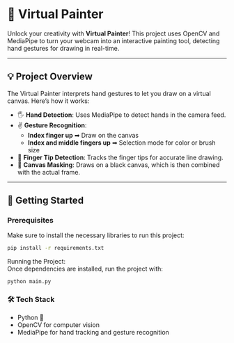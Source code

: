 # 🎨 Virtual Painter

Unlock your creativity with **Virtual Painter**! This project uses OpenCV and MediaPipe to turn your webcam into an interactive painting tool, detecting hand gestures for drawing in real-time. 


---

## 💡 Project Overview
The Virtual Painter interprets hand gestures to let you draw on a virtual canvas. Here’s how it works:

- 🖐️ **Hand Detection**: Uses MediaPipe to detect hands in the camera feed.
- ✌️ **Gesture Recognition**:
    - **Index finger up** ➡ Draw on the canvas
    - **Index and middle fingers up** ➡ Selection mode for color or brush size
- 📍 **Finger Tip Detection**: Tracks the finger tips for accurate line drawing.
- 🎥 **Canvas Masking**: Draws on a black canvas, which is then combined with the actual frame.

---

## 🚀 Getting Started

### Prerequisites
Make sure to install the necessary libraries to run this project:
```bash
pip install -r requirements.txt
```

Running the Project:<br/>
Once dependencies are installed, run the project with:
```
python main.py
```

### 🛠️ Tech Stack

- Python 🐍
- OpenCV for computer vision
- MediaPipe for hand tracking and gesture recognition
